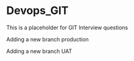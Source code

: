 # Devops_GIT

This is a placeholder for GIT Interview questions

Adding a new branch production

Adding a new branch UAT
